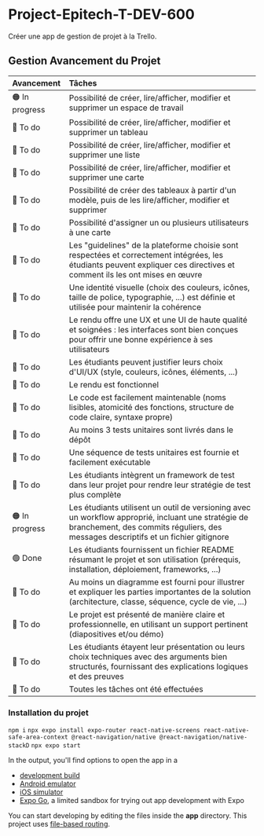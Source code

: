 # Project-Epitech-T-DEV-600
Créer une app de gestion de projet à la Trello.  
  
  
## Gestion Avancement du Projet
| Avancement | Tâches |
| :--------- |:------ |
| 🟠 In progress | Possibilité de créer, lire/afficher, modifier et supprimer un espace de travail |
| 🔴 To do | Possibilité de créer, lire/afficher, modifier et supprimer un tableau |
| 🔴 To do | Possibilité de créer, lire/afficher, modifier et supprimer une liste |
| 🔴 To do | Possibilité de créer, lire/afficher, modifier et supprimer une carte |
| 🔴 To do | Possibilité de créer des tableaux à partir d'un modèle, puis de les lire/afficher, modifier et supprimer |
| 🔴 To do | Possibilité d'assigner un ou plusieurs utilisateurs à une carte |
| 🔴 To do | Les "guidelines" de la plateforme choisie sont respectées et correctement intégrées, les étudiants peuvent expliquer ces directives et comment ils les ont mises en œuvre |
| 🔴 To do | Une identité visuelle (choix des couleurs, icônes, taille de police, typographie, ...) est définie et utilisée pour maintenir la cohérence |
| 🔴 To do | Le rendu offre une UX et une UI de haute qualité et soignées : les interfaces sont bien conçues pour offrir une bonne expérience à ses utilisateurs |
| 🔴 To do | Les étudiants peuvent justifier leurs choix d'UI/UX (style, couleurs, icônes, éléments, ...) |
| 🔴 To do | Le rendu est fonctionnel |
| 🔴 To do | Le code est facilement maintenable (noms lisibles, atomicité des fonctions, structure de code claire, syntaxe propre) |
| 🔴 To do | Au moins 3 tests unitaires sont livrés dans le dépôt |
| 🔴 To do | Une séquence de tests unitaires est fournie et facilement exécutable |
| 🔴 To do | Les étudiants intègrent un framework de test dans leur projet pour rendre leur stratégie de test plus complète |
| 🟠 In progress | Les étudiants utilisent un outil de versioning avec un workflow approprié, incluant une stratégie de branchement, des commits réguliers, des messages descriptifs et un fichier gitignore |
| 🟢 Done | Les étudiants fournissent un fichier README résumant le projet et son utilisation (prérequis, installation, déploiement, frameworks, ...) |
| 🔴 To do | Au moins un diagramme est fourni pour illustrer et expliquer les parties importantes de la solution (architecture, classe, séquence, cycle de vie, ...) |
| 🔴 To do | Le projet est présenté de manière claire et professionnelle, en utilisant un support pertinent (diapositives et/ou démo) |
| 🔴 To do | Les étudiants étayent leur présentation ou leurs choix techniques avec des arguments bien structurés, fournissant des explications logiques et des preuves |
| 🔴 To do | Toutes les tâches ont été effectuées |


### Installation du projet
```npm i```
```npx expo install expo-router react-native-screens react-native-safe-area-context @react-navigation/native @react-navigation/native-stackD```
```npx expo start```


In the output, you'll find options to open the app in a

- [development build](https://docs.expo.dev/develop/development-builds/introduction/)
- [Android emulator](https://docs.expo.dev/workflow/android-studio-emulator/)
- [iOS simulator](https://docs.expo.dev/workflow/ios-simulator/)
- [Expo Go](https://expo.dev/go), a limited sandbox for trying out app development with Expo

You can start developing by editing the files inside the **app** directory. This project uses [file-based routing](https://docs.expo.dev/router/introduction).